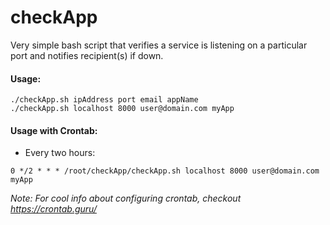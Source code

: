 # checkApp
Very simple bash script that verifies a service is listening on a particular port and notifies recipient(s) if down.

#### Usage:
```/bin/bash
./checkApp.sh ipAddress port email appName
./checkApp.sh localhost 8000 user@domain.com myApp
```

#### Usage with Crontab:
- Every two hours:
```/bin/bash
0 */2 * * * /root/checkApp/checkApp.sh localhost 8000 user@domain.com myApp
```
*Note: For cool info about configuring crontab, checkout https://crontab.guru/*
